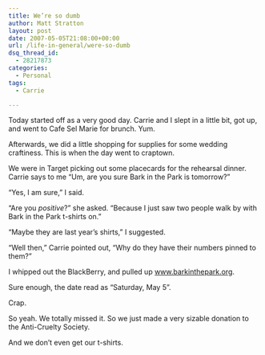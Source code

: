 ```yaml
---
title: We’re so dumb
author: Matt Stratton
layout: post
date: 2007-05-05T21:08:00+00:00
url: /life-in-general/were-so-dumb
dsq_thread_id:
  - 28217873
categories:
  - Personal
tags:
  - Carrie

---
```

Today started off as a very good day. Carrie and I slept in a little bit, got up, and went to Cafe Sel Marie for brunch. Yum.

Afterwards, we did a little shopping for supplies for some wedding craftiness. This is when the day went to craptown.

We were in Target picking out some placecards for the rehearsal dinner. Carrie says to me &#8220;Um, are you sure Bark in the Park is tomorrow?&#8221;

&#8220;Yes, I am sure,&#8221; I said.

&#8220;Are you _positive_?&#8221; she asked. &#8220;Because I just saw two people walk by with Bark in the Park t-shirts on.&#8221;

&#8220;Maybe they are last year&#8217;s shirts,&#8221; I suggested.

&#8220;Well then,&#8221; Carrie pointed out, &#8220;Why do they have their numbers pinned to them?&#8221;

I whipped out the BlackBerry, and pulled up www.barkinthepark.org.

Sure enough, the date read as &#8220;Saturday, May 5&#8221;.

Crap.

So yeah. We totally missed it. So we just made a very sizable donation to the Anti-Cruelty Society.

And we don&#8217;t even get our t-shirts.